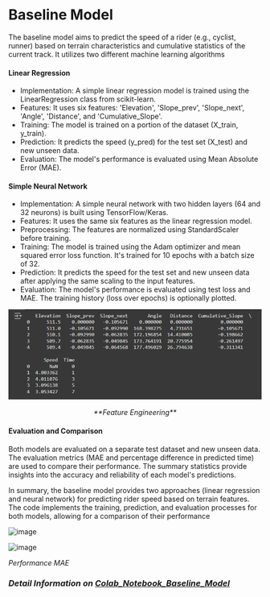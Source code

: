 # Baseline Model

The baseline model aims to predict the speed of a rider (e.g., cyclist, runner) based on terrain characteristics and cumulative statistics of the current track. It utilizes two different machine learning algorithms

#### Linear Regression

- Implementation: A simple linear regression model is trained using the LinearRegression class from scikit-learn.
- Features: It uses six features: 'Elevation', 'Slope_prev', 'Slope_next', 'Angle', 'Distance', and 'Cumulative_Slope'.
- Training: The model is trained on a portion of the dataset (X_train, y_train).
- Prediction: It predicts the speed (y_pred) for the test set (X_test) and new unseen data.
- Evaluation: The model's performance is evaluated using Mean Absolute Error (MAE).

#### Simple Neural Network

- Implementation: A simple neural network with two hidden layers (64 and 32 neurons) is built using TensorFlow/Keras.
- Features: It uses the same six features as the linear regression model.
- Preprocessing: The features are normalized using StandardScaler before training.
- Training: The model is trained using the Adam optimizer and mean squared error loss function. It's trained for 10 epochs with a batch size of 32.
- Prediction: It predicts the speed for the test set and new unseen data after applying the same scaling to the input features.
- Evaluation: The model's performance is evaluated using test loss and MAE. The training history (loss over epochs) is optionally plotted.


<div align="center">
  <img src="Feature.png" alt="Figure 1: Description of the image" width="900">
  <p><em>**Feature Engineering**</em></p>
</div>


#### Evaluation and Comparison

Both models are evaluated on a separate test dataset and new unseen data. The evaluation metrics (MAE and percentage difference in predicted time) are used to compare their performance. The summary statistics provide insights into the accuracy and reliability of each model's predictions.

In summary, the baseline model provides two approaches (linear regression and neural network) for predicting rider speed based on terrain features. The code implements the training, prediction, and evaluation processes for both models, allowing for a comparison of their performance


![image](https://github.com/user-attachments/assets/824012f5-c9d7-46fb-8954-595ee4a0946b)

![image](https://github.com/user-attachments/assets/58bc06a5-079f-454b-9a4a-9840418ef0d2)

*Performance MAE*

### *Detail Information on [Colab_Notebook_Baseline_Model](baseline_model_r1.ipynb)*
